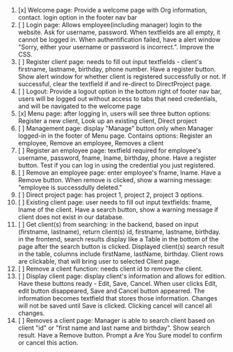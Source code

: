 1. [x] Welcome page: Provide a welcome page with Org information, contact. login option in the footer nav bar
2. [ ] Login page: Allows employee(including manager) login to the website. Ask for username, password. When textfields are all empty, it cannot be logged in. When authentification failed, have a alert window "Sorry, either your username or password is incorrect.". Improve the CSS. 
3. [ ] Register client page: needs to fill out input textfields - client's firstname, lastname, birthday, phone number. Have a register button. Show alert window for whether client is registered successfully or not. If successful, clear the textfield if and re-direct to DirectProject page. 
4. [ ] Logout: Provide a logout option in the bottom right of footer nav bar, users will be logged out without access to tabs that need credentials, and will be navigated to the welcome page
5. [x] Menu page: after logging in, users will see three button options: Register a new client, Look up an existing client, Direct project
6. [ ] Management page: display "Manage" button only when Manager logged-in in the footer of Menu page. Contains options: Register an employee, Remove an employee, Removes a client  
7. [ ] Register an employee page: textfield required for employee's username, password, fname, lname, birthday, phone. Have a register button. Test if you can log in using the credential you just registered. 
8. [ ] Remove an employee page: enter employee's fname, lname. Have a Remove button. When remove is clicked, show a warning message: "employee is successdully deleted." 
9. [ ] Direct project page: has project 1, project 2, project 3 options. 
10. [ ] Existing client page: user needs to fill out input textfields: fname, lname of the client. Have a search button, show a warning message if client does not exist in our database. 
11. [ ] Get client(s) from searching: in the backend, based on input (firstname, lastname), return client(s) id, firstname, lastname, birthday. in the frontend, search results display like a Table in the bottom of the page after the search button is clicked. Displayed client(s) search result in the table, columns include firstName, lastName, birthday. Client rows are clickable, that will bring user to selected Client page.
12. [ ] Remove a client function: needs client id to remove the client. 
13. [ ] Display client page: display client's information and allows for edition. Have these buttons ready - Edit, Save, Cancel. When user clicks Edit, edit button disappeared, Save and Cancel button appearred. The information becomes textfield that stores those information. Changes will not be saved until Save is clicked. Clicking cancel will cancel all changes.
14. [ ] Removes a client page: Manager is able to search client based on client "id" or "first name and last name and birthday". Show search result. Have a Remove button. Prompt a Are You Sure model to confirm or cancel this action. 